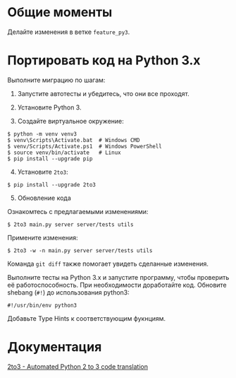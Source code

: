 
# Общие моменты 

Делайте изменения в ветке `feature_py3`.

# Портировать код на Python 3.x

Выполните миграцию по шагам:

1. Запустите автотесты и убедитесь, что они все проходят.

2. Установите Python 3.

3. Создайте виртуальное окружение:

```console
$ python -m venv venv3
$ venv\Scripts\Activate.bat  # Windows CMD
$ venv/Scripts/Activate.ps1  # Windows PowerShell
$ source venv/bin/activate   # Linux
$ pip install --upgrade pip
```

4. Установите `2to3`:

```console
$ pip install --upgrade 2to3
```

5. Обновление кода

Ознакомтесь с предлагаемыми изменениями:

```console
$ 2to3 main.py server server/tests utils
```

Примените изменения:

```console
$ 2to3 -w -n main.py server server/tests utils
```

Команда `git diff` также помогает увидеть сделанные изменения.

Выполните тесты на Python 3.x и запустите программу, чтобы проверить её работоспособность. При необходимости 
доработайте код. 
Обновите shebang (`#!`) до использования python3:

```text
#!/usr/bin/env python3
```

Добавьте Type Hints к соответствующим фукнциям.

# Документация

[2to3 - Automated Python 2 to 3 code translation](https://docs.python.org/3/library/2to3.html)
